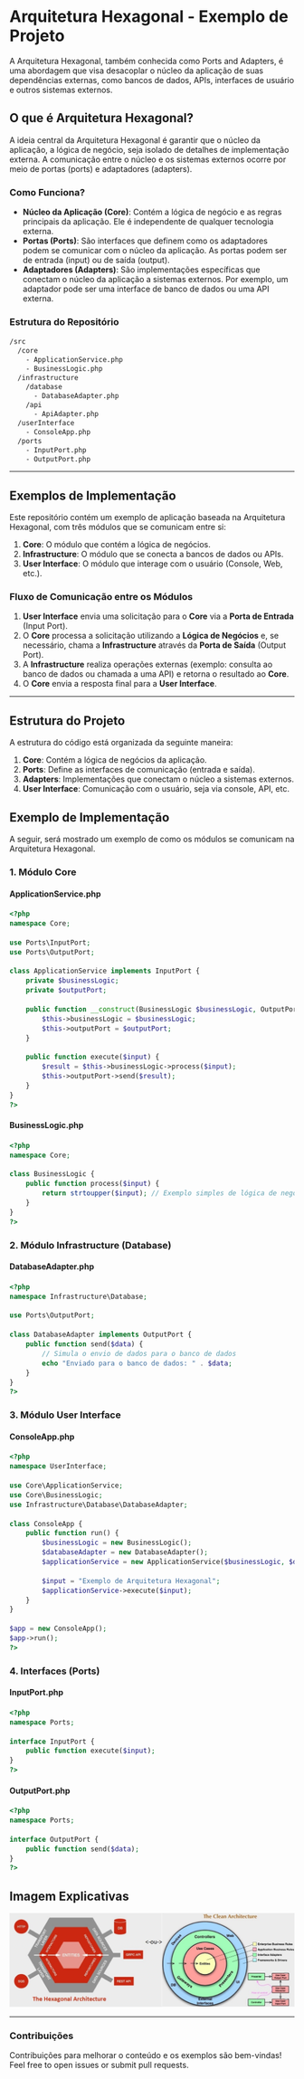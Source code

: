 
# Arquitetura Hexagonal - Exemplo de Projeto

A Arquitetura Hexagonal, também conhecida como Ports and Adapters, é uma abordagem que visa desacoplar o núcleo da aplicação de suas dependências externas, como bancos de dados, APIs, interfaces de usuário e outros sistemas externos.

## O que é Arquitetura Hexagonal?

A ideia central da Arquitetura Hexagonal é garantir que o núcleo da aplicação, a lógica de negócio, seja isolado de detalhes de implementação externa. A comunicação entre o núcleo e os sistemas externos ocorre por meio de portas (ports) e adaptadores (adapters).

### Como Funciona?

- **Núcleo da Aplicação (Core)**: Contém a lógica de negócio e as regras principais da aplicação. Ele é independente de qualquer tecnologia externa.
- **Portas (Ports)**: São interfaces que definem como os adaptadores podem se comunicar com o núcleo da aplicação. As portas podem ser de entrada (input) ou de saída (output).
- **Adaptadores (Adapters)**: São implementações específicas que conectam o núcleo da aplicação a sistemas externos. Por exemplo, um adaptador pode ser uma interface de banco de dados ou uma API externa.

### Estrutura do Repositório

```
/src
  /core
    - ApplicationService.php
    - BusinessLogic.php
  /infrastructure
    /database
      - DatabaseAdapter.php
    /api
      - ApiAdapter.php
  /userInterface
    - ConsoleApp.php
  /ports
    - InputPort.php
    - OutputPort.php
```

---

## Exemplos de Implementação

Este repositório contém um exemplo de aplicação baseada na Arquitetura Hexagonal, com três módulos que se comunicam entre si:

1. **Core**: O módulo que contém a lógica de negócios.
2. **Infrastructure**: O módulo que se conecta a bancos de dados ou APIs.
3. **User Interface**: O módulo que interage com o usuário (Console, Web, etc.).

### Fluxo de Comunicação entre os Módulos

1. **User Interface** envia uma solicitação para o **Core** via a **Porta de Entrada** (Input Port).
2. O **Core** processa a solicitação utilizando a **Lógica de Negócios** e, se necessário, chama a **Infrastructure** através da **Porta de Saída** (Output Port).
3. A **Infrastructure** realiza operações externas (exemplo: consulta ao banco de dados ou chamada a uma API) e retorna o resultado ao **Core**.
4. O **Core** envia a resposta final para a **User Interface**.

---

## Estrutura do Projeto

A estrutura do código está organizada da seguinte maneira:

1. **Core**: Contém a lógica de negócios da aplicação.
2. **Ports**: Define as interfaces de comunicação (entrada e saída).
3. **Adapters**: Implementações que conectam o núcleo a sistemas externos.
4. **User Interface**: Comunicação com o usuário, seja via console, API, etc.

## Exemplo de Implementação

A seguir, será mostrado um exemplo de como os módulos se comunicam na Arquitetura Hexagonal.

### 1. **Módulo Core**

#### ApplicationService.php
```php
<?php
namespace Core;

use Ports\InputPort;
use Ports\OutputPort;

class ApplicationService implements InputPort {
    private $businessLogic;
    private $outputPort;

    public function __construct(BusinessLogic $businessLogic, OutputPort $outputPort) {
        $this->businessLogic = $businessLogic;
        $this->outputPort = $outputPort;
    }

    public function execute($input) {
        $result = $this->businessLogic->process($input);
        $this->outputPort->send($result);
    }
}
?>
```

#### BusinessLogic.php
```php
<?php
namespace Core;

class BusinessLogic {
    public function process($input) {
        return strtoupper($input); // Exemplo simples de lógica de negócios
    }
}
?>
```

### 2. **Módulo Infrastructure (Database)**

#### DatabaseAdapter.php
```php
<?php
namespace Infrastructure\Database;

use Ports\OutputPort;

class DatabaseAdapter implements OutputPort {
    public function send($data) {
        // Simula o envio de dados para o banco de dados
        echo "Enviado para o banco de dados: " . $data;
    }
}
?>
```

### 3. **Módulo User Interface**

#### ConsoleApp.php
```php
<?php
namespace UserInterface;

use Core\ApplicationService;
use Core\BusinessLogic;
use Infrastructure\Database\DatabaseAdapter;

class ConsoleApp {
    public function run() {
        $businessLogic = new BusinessLogic();
        $databaseAdapter = new DatabaseAdapter();
        $applicationService = new ApplicationService($businessLogic, $databaseAdapter);

        $input = "Exemplo de Arquitetura Hexagonal";
        $applicationService->execute($input);
    }
}

$app = new ConsoleApp();
$app->run();
?>
```

### 4. **Interfaces (Ports)**

#### InputPort.php
```php
<?php
namespace Ports;

interface InputPort {
    public function execute($input);
}
?>
```

#### OutputPort.php
```php
<?php
namespace Ports;

interface OutputPort {
    public function send($data);
}
?>
```

## Imagem Explicativas

<img alt="Hexagonal Archteture" src="image.png">

---

### Contribuições

Contribuições para melhorar o conteúdo e os exemplos são bem-vindas! Feel free to open issues or submit pull requests.
